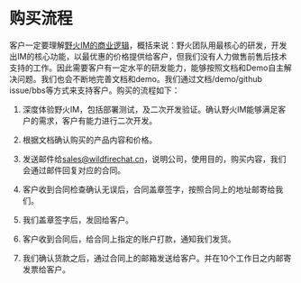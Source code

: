 # 购买流程
客户一定要理解[野火IM的商业逻辑](../blogs/野火IM的商业逻辑.md)，概括来说：野火团队用最核心的研发，开发出IM的核心功能，以最优惠的价格提供给客户，但我们没有人力做售前售后技术支持的工作。因此需要客户有一定水平的研发能力，能够按照文档和Demo自主解决问题。我们也会不断地完善文档和demo。我们通过文档/demo/github issue/bbs等方式来支持客户。购买的流程如下：

1. 深度体验野火IM，包括部署测试，及二次开发验证。确认野火IM能够满足客户的需求，客户有能力进行二次开发。

2. 根据文档确认购买的产品内容和价格。

3. 发送邮件给[sales@wildfirechat.cn](mailto:sales@wildfirechat.cn)，说明公司，使用目的，购买内容，我们会通过邮件回复对应的合同。

4. 客户收到合同检查确认无误后，合同盖章签字，按照合同上的地址邮寄给我们。

5. 我们盖章签字后，发回给客户。

6. 客户收到合同后，给合同上指定的账户打款，通知我们发货。

7. 我们确认货款之后，通过合同上的邮箱发送给客户。并在10个工作日之内邮寄发票给客户。
